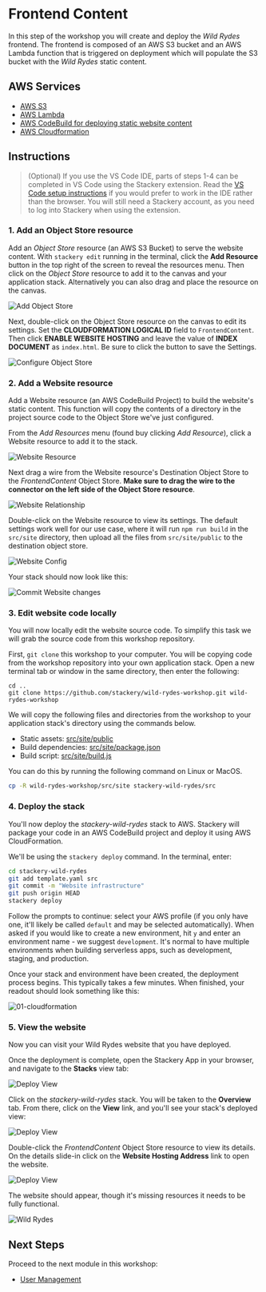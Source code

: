 # Frontend Content
In this step of the workshop you will create and deploy the *Wild Rydes* frontend. The frontend is composed of an AWS S3 bucket and an AWS Lambda function that is triggered on deployment which will populate the S3 bucket with the *Wild Rydes* static content.

## AWS Services

* [AWS S3](https://docs.stackery.io/docs/api/nodes/ObjectStore/)
* [AWS Lambda](https://docs.stackery.io/docs/api/nodes/Function/)
* [AWS CodeBuild for deploying static website content](https://docs.stackery.io/docs/api/nodes/Website/)
* [AWS Cloudformation](https://docs.aws.amazon.com/cloudformation/index.html)

## Instructions

> (Optional) If you use the VS Code IDE, parts of steps 1-4 can be completed in VS Code using the Stackery extension. Read the [VS Code setup instructions](vscode-setup-instructions.md) if you would prefer to work in the IDE rather than the browser. You will still need a Stackery account, as you need to log into Stackery when using the extension.

### 1. Add an Object Store resource
Add an *Object Store* resource (an AWS S3 Bucket) to serve the website content. With `stackery edit` running in the terminal, click the **Add Resource** button in the top right of the screen to reveal the resources menu. Then click on the *Object Store* resource to add it to the canvas and your application stack. Alternatively you can also drag and place the resource on the canvas.

![Add Object Store](./images/01-object-store.png)

Next, double-click on the Object Store resource on the canvas to edit its settings. Set the **CLOUDFORMATION LOGICAL ID** field to `FrontendContent`. Then click **ENABLE WEBSITE HOSTING** and leave the value of **INDEX DOCUMENT** as `index.html`. Be sure to click the button to save the Settings.

![Configure Object Store](./images/01-object-store-config.png)

### 2. Add a Website resource
Add a Website resource (an AWS CodeBuild Project) to build the website's static content. This function will copy the contents of a directory in the project source code to the Object Store we've just configured.

From the *Add Resources* menu (found buy clicking *Add Resource*), click a Website resource to add it to the stack.

![Website Resource](./images/01-website.png)

Next drag a wire from the Website resource's Destination Object Store to the *FrontendContent* Object Store. **Make sure to drag the wire to the connector on the left side of the Object Store resource**.

![Website Relationship](./images/01-website-relationship.png)

Double-click on the Website resource to view its settings. The default settings work well for our use case, where it will run `npm run build` in the `src/site` directory, then upload all the files from `src/site/public` to the destination object store.

![Website Config](./images/01-website-config.png)

Your stack should now look like this:

![Commit Website changes](./images/01-initial-stack.png)


### 3. Edit website code locally

You will now locally edit the website source code. To simplify this task we will grab the source code from this workshop repository.

First, `git clone` this workshop to your computer. You will be copying code from the workshop repository into your own application stack. Open a new terminal tab or window in the same directory, then enter the following:

```
cd ..
git clone https://github.com/stackery/wild-rydes-workshop.git wild-rydes-workshop
```

We will copy the following files and directories from the workshop to your application stack's directory using the commands below.

* Static assets: [src/site/public](./src/site/public)
* Build dependencies: [src/site/package.json](./src/site/package.json)
* Build script: [src/site/build.js](./src/site/build.js)

You can do this by running the following command on Linux or MacOS.

```bash
cp -R wild-rydes-workshop/src/site stackery-wild-rydes/src
```


### 4. Deploy the stack
You'll now deploy the *stackery-wild-rydes* stack to AWS. Stackery will package your code in an AWS CodeBuild project and deploy it using AWS CloudFormation.

We'll be using the `stackery deploy` command. In the terminal, enter:

```bash
cd stackery-wild-rydes
git add template.yaml src
git commit -m "Website infrastructure"
git push origin HEAD
stackery deploy
```

Follow the prompts to continue: select your AWS profile (if you only have one, it'll likely be called `default` and may be selected automatically). When asked if you would like to create a new environment, hit `y` and enter an environment name - we suggest `development`. It's normal to have multiple environments when building serverless apps, such as development, staging, and production.

Once your stack and environment have been created, the deployment process begins. This typically takes a few minutes. When finished, your readout should look something like this:

![01-cloudformation](./images/01-cli.png)


### 5. View the website

Now you can visit your Wild Rydes website that you have deployed.

Once the deployment is complete, open the Stackery App in your browser, and navigate to the __Stacks__ view tab:


![Deploy View](./images/01-stack-view.png)

Click on the *stackery-wild-rydes* stack. You will be taken to the __Overview__ tab. From there, click on the __View__ link, and you'll see your stack's deployed view:

![Deploy View](./images/01-deploy-view.png)

Double-click the *FrontendContent* Object Store resource to view its details. On the details slide-in click on the **Website Hosting Address** link to open the website.

![Deploy View](./images/01-deploy-link.png)



The website should appear, though it's missing resources it needs to be fully functional.

![Wild Rydes](./images/01-wild-rydes.png)

## Next Steps

Proceed to the next module in this workshop:

* [User Management](./02-user-management.md)

